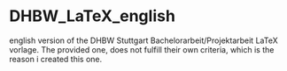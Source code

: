 # DHBW_LaTeX_english
english version of the DHBW Stuttgart Bachelorarbeit/Projektarbeit LaTeX vorlage. The provided one, does not fulfill their own criteria, which is the reason i created this one. 

